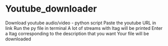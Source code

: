 # Youtube_downloader
Download youtube audio/video - python script
Paste the youtube URL in link
Run the py file in terminal
A lot of streams with Itag will be printed
Enter a Itag corresponding to the description that you want
Your file will be downloaded
